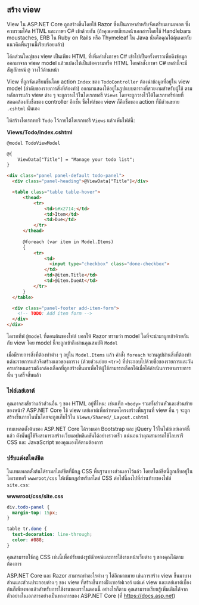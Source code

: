 ## สร้าง view
View ใน ASP.NET Core ถูกสร้างขึ้นโดยใช้ Razor ซึ่งเป็นภาษาสำหรับจัดเตรียมเทมเพลต ซึ่งควบรวมโค้ด HTML และภาษา C# เข้าด้วยกัน (ถ้าคุณเคยเขียนหน้าเอกสารโดยใช้ Handlebars moustaches, ERB ใน Ruby on Rails หรือ Thymeleaf ใน Java นั่นคือคุณได้คุ้นเคยกับแนวคิดพื้นฐานนี้เรียบร้อยแล้ว)

โค้ดส่วนใหญ่ของ view เป็นเพียง HTML ที่เพิ่มคำสั่งภาษา C# เข้าไปเป็นครั้งคราวเพื่อดึงข้อมูลออกมาจาก view model แล้วแปลงให้เป็นข้อความหรือ HTML โดยคำสั่งภาษา C# เหล่านี้จะมีสัญลักษณ์ `@` วางไว้ด้านหน้า

View ที่ถูกจัดเตรียมขึ้นโดย action `Index` ของ `TodoController` ต้องนำข้อมูลที่อยู่ใน view model (ลำดับของรายการสิ่งที่ต้องทำ) ออกมาแสดงให้อยู่ในรูปแบบตารางที่สวยงามสำหรับผู้ใช้ ตามหลักการแล้ว view ต่าง ๆ จะถูกวางไว้ในไดเรกทอรี `Views` โดยจะถูกวางไว้ใต้ไดเรกทอรีย่อยที่สอดคล้องกับชื่อของ controller อีกชั้น ชื่อไฟล์ของ view ก็คือชื่อของ action ที่มีส่วนขยาย `.cshtml` นั่นเอง

ให้สร้างไดเรกทอรี `Todo` ไว้ภายใต้ไดเรกทอรี `Views` แล้วเพิ่มไฟล์นี้:

**Views/Todo/Index.cshtml**

```html
@model TodoViewModel

@{
    ViewData["Title"] = "Manage your todo list";
}

<div class="panel panel-default todo-panel">
  <div class="panel-heading">@ViewData["Title"]</div>

  <table class="table table-hover">
      <thead>
          <tr>
              <td>&#x2714;</td>
              <td>Item</td>
              <td>Due</td>
          </tr>
      </thead>
      
      @foreach (var item in Model.Items)
      {
          <tr>
              <td>
                <input type="checkbox" class="done-checkbox">
              </td>
              <td>@item.Title</td>
              <td>@item.DueAt</td>
          </tr>
      }
  </table>

  <div class="panel-footer add-item-form">
    <!-- TODO: Add item form -->
  </div>
</div>
```

ไดเรกทีฟ `@model` ที่ตอนต้นของไฟล์ บอกให้ Razor ทราบว่า model ใดที่จะนำมาผูกเข้าด้วยกันกับ view โดย model นี้จะถูกเข้าถึงผ่านคุณสมบัติ `Model`

เมื่อมีรายการสิ่งที่ต้องทำต่าง ๆ อยู่ใน `Model.Items` แล้ว คำสั่ง `foreach` จะวนลูปผ่านสิ่งที่ต้องทำแต่ละรายการแล้วจึงสร้างแถวของตาราง (ด้วยส่วนย่อย `<tr>`) ที่ประกอบไปด้วยชื่อของรายการและวันครบกำหนดรวมถึงกล่องเลือกที่ถูกสร้างขึ้นมาเพื่อให้ผู้ใช้สามารถเลือกได้เมื่อได้ดำเนินการตามรายการนั้น ๆ เสร็จสิ้นแล้ว

### ไฟล์เลย์เอาต์
คุณอาจสงสัยว่าแล้วส่วนอื่น ๆ ของ HTML อยู่ที่ไหน: เช่นแท็ก `<body>` รวมทั้งส่วนหัวและส่วนท้ายของหน้า? ASP.NET Core ใช้ view เลย์เอาต์เพื่อกำหนดโครงสร้างพื้นฐานที่  view อื่น ๆ จะถูกสร้างขึ้นภายในนั้นโดยจะถูกเก็บไว้ใน `Views/Shared/_Layout.cshtml`

เทมเพลตตั้งต้นของ ASP.NET Core ได้รวมเอา Bootstrap และ jQuery ไว้ในไฟล์เลย์เอาต์นี้แล้ว ดังนั้นผู้ใช้จึงสามารถสร้างเว็บแอปพลิเคชันได้อย่างรวดเร็ว แน่นอนว่าคุณสามารถใช้ไลบรารี CSS และ JavaScript ของคุณเองได้ตามต้องการ

### ปรับแต่งสไตล์ชีต

ในเทมเพลตตั้งต้นได้รวมสไตล์ชีตที่มีกฎ CSS พื้นฐานบางส่วนเอาไว้แล้ว โดยสไตล์ชีตนี้ถูกเก็บอยู่ในไดเรกทอรี `wwwroot/css` ให้เพิ่มกฎสำหรับสไตล์ CSS ต่อไปนี้ลงไปที่ส่วนท้ายของไฟล์ `site.css`:

**wwwroot/css/site.css**

```css
div.todo-panel {
  margin-top: 15px;
}

table tr.done {
  text-decoration: line-through;
  color: #888;
}
```

คุณสามารถใช้กฎ CSS เช่นนี้เพื่อปรับแต่งรูปลักษณ์และการใช้งานหน้าเว็บต่าง ๆ ของคุณได้ตามต้องการ

ASP.NET Core และ Razor สามารถทำอะไรต่าง ๆ ได้อีกมากมาย เช่นการสร้าง view ขึ้นมาบางส่วนและส่วนประกอบต่าง ๆ ของ view ที่สร้างขึ้นทางฝั่งเซอร์ฟเวอร์ แต่แค่ view และเลย์เอาต์เบื้องต้นก็เพียงพอแล้วสำหรับการใช้งานของเราในตอนนี้ อย่างไรก็ตาม คุณสามารถเรียนรู้เพิ่มเติมได้จากตัวอย่างในเอกสารอย่างเป็นทางการของ ASP.NET Core  (ที่ https://docs.asp.net)
